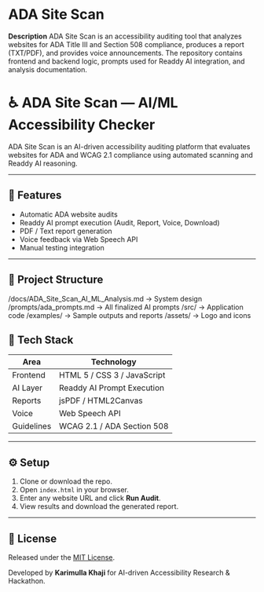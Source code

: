 # ADA Site  Scan

**Description**
ADA Site Scan is an accessibility auditing tool that analyzes websites for ADA Title III and Section 508 compliance, produces a report (TXT/PDF), and provides voice announcements. The repository contains frontend and backend logic, prompts used for Readdy AI integration, and analysis documentation.

# ♿ ADA Site Scan — AI/ML Accessibility Checker

ADA Site Scan is an AI-driven accessibility auditing platform that evaluates websites for ADA and WCAG 2.1 compliance using automated scanning and Readdy AI reasoning.

---

## 🚀 Features

- Automatic ADA website audits
- Readdy AI prompt execution (Audit, Report, Voice, Download)
- PDF / Text report generation
- Voice feedback via Web Speech API
- Manual testing integration

---

## 📁 Project Structure
/docs/ADA_Site_Scan_AI_ML_Analysis.md → System design
/prompts/ada_prompts.md → All finalized AI prompts
/src/ → Application code
/examples/ → Sample outputs and reports
/assets/ → Logo and icons

## 🧠 Tech Stack

| Area | Technology |
|------|-------------|
| Frontend | HTML 5 / CSS 3 / JavaScript |
| AI Layer | Readdy AI Prompt Execution |
| Reports | jsPDF / HTML2Canvas |
| Voice | Web Speech API |
| Guidelines | WCAG 2.1 / ADA Section 508 |

---

## ⚙️ Setup

1. Clone or download the repo.  
2. Open `index.html` in your browser.  
3. Enter any website URL and click **Run Audit**.  
4. View results and download the generated report.

---

## 📜 License
Released under the [MIT License](./LICENSE).  

Developed by **Karimulla Khaji** for AI-driven Accessibility Research & Hackathon.

